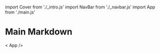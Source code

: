 
import Cover from './_intro.js'
import NavBar from './_navbar.js'
import App from './main.js'


# Main Markdown 


< App /> 





